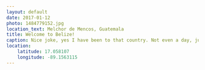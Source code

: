 ```yaml
---
layout: default
date: 2017-01-12
photo: 1484779152.jpg
location_text: Melchor de Mencos, Guatemala
title: Welcome to Belize!
caption: Nice joke, yes I have been to that country. Not even a day, just crossed it to reach Mexico as soon as possible haha!
location:
    latitude: 17.058107
    longitude: -89.1563115
---
```

